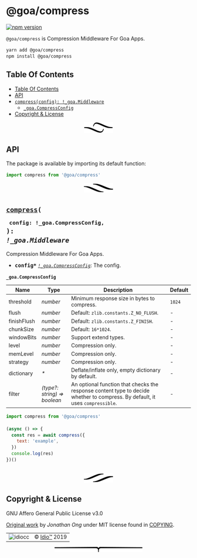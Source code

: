 # @goa/compress

[![npm version](https://badge.fury.io/js/%40goa%2Fcompress.svg)](https://www.npmjs.com/package/@goa/compress)

`@goa/compress` is Compression Middleware For Goa Apps.

```sh
yarn add @goa/compress
npm install @goa/compress
```

## Table Of Contents

- [Table Of Contents](#table-of-contents)
- [API](#api)
- [`compress(config): !_goa.Middleware`](#compressconfig-_goacompressconfig-_goamiddleware)
  * [`_goa.CompressConfig`](#type-_goacompressconfig)
- [Copyright & License](#copyright--license)

<p align="center"><a href="#table-of-contents">
  <img src="/.documentary/section-breaks/0.svg?sanitize=true">
</a></p>

## API

The package is available by importing its default function:

```js
import compress from '@goa/compress'
```

<p align="center"><a href="#table-of-contents">
  <img src="/.documentary/section-breaks/1.svg?sanitize=true">
</a></p>

## <code><ins>compress</ins>(</code><sub><br/>&nbsp;&nbsp;`config: !_goa.CompressConfig,`<br/></sub><code>): <i>!_goa.Middleware</i></code>
Compression Middleware For Goa Apps.

 - <kbd><strong>config*</strong></kbd> <em><code>[!_goa.CompressConfig](#type-_goacompressconfig)</code></em>: The config.

<strong><a name="type-_goacompressconfig">`_goa.CompressConfig`</a></strong>


|    Name     |                Type                 |                                                          Description                                                          | Default |
| ----------- | ----------------------------------- | ----------------------------------------------------------------------------------------------------------------------------- | ------- |
| threshold   | <em>number</em>                     | Minimum response size in bytes to compress.                                                                                   | `1024`  |
| flush       | <em>number</em>                     | Default: `zlib.constants.Z_NO_FLUSH`.                                                                                         | -       |
| finishFlush | <em>number</em>                     | Default: `zlib.constants.Z_FINISH`.                                                                                           | -       |
| chunkSize   | <em>number</em>                     | Default: `16*1024`.                                                                                                           | -       |
| windowBits  | <em>number</em>                     | Support extend types.                                                                                                         | -       |
| level       | <em>number</em>                     | Compression only.                                                                                                             | -       |
| memLevel    | <em>number</em>                     | Compression only.                                                                                                             | -       |
| strategy    | <em>number</em>                     | Compression only.                                                                                                             | -       |
| dictionary  | <em>*</em>                          | Deflate/inflate only, empty dictionary by default.                                                                            | -       |
| filter      | <em>(type?: string) => boolean</em> | An optional function that checks the response content type to decide whether to compress. By default, it uses `compressible`. | -       |

```js
import compress from '@goa/compress'

(async () => {
  const res = await compress({
    text: 'example',
  })
  console.log(res)
})()
```
```

```

<p align="center"><a href="#table-of-contents">
  <img src="/.documentary/section-breaks/2.svg?sanitize=true">
</a></p>

## Copyright & License

GNU Affero General Public License v3.0

[Original work](https://github.com/koajs/compress) by _Jonathan Ong_ under MIT license found in [COPYING](COPYING).

<table>
  <tr>
    <td><img src="https://avatars3.githubusercontent.com/u/38815725?v=4&amp;s=100" alt="idiocc"></td>
    <td>© <a href="https://www.idio.cc">Idio™</a> 2019</td>
  </tr>
</table>

<p align="center"><a href="#table-of-contents">
  <img src="/.documentary/section-breaks/-1.svg?sanitize=true">
</a></p>